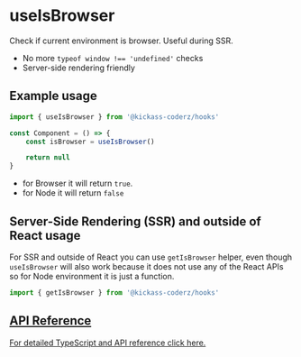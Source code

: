 # useIsBrowser

Check if current environment is browser. Useful during SSR.

- No more `typeof window !== 'undefined'` checks
- Server-side rendering friendly

## Example usage

```jsx
import { useIsBrowser } from '@kickass-coderz/hooks'

const Component = () => {
    const isBrowser = useIsBrowser()

    return null
}
```

- for Browser it will return `true`.
- for Node it will return `false`

## Server-Side Rendering (SSR) and outside of React usage

For SSR and outside of React you can use `getIsBrowser` helper, even though `useIsBrowser` will also work because it does not use any of the React APIs so for Node environment it is just a function. 

```js
import { getIsBrowser } from '@kickass-coderz/hooks'
```

## [API Reference](/docs/types/use-is-browser)

[For detailed TypeScript and API reference click here.](/docs/types/use-is-browser)

